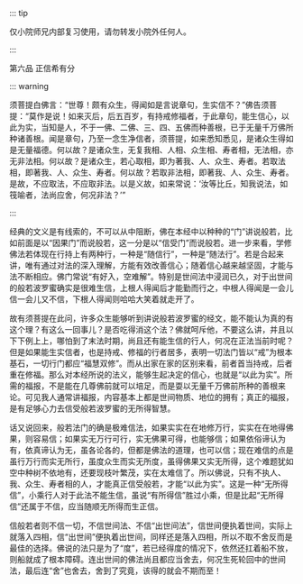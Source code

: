 ::: tip

仅小院师兄内部复习使用，请勿转发小院外任何人。

:::

第六品 正信希有分

::: warning

​                  须菩提白佛言：“世尊！颇有众生，得闻如是言说章句，生实信不？”佛告须菩提：“莫作是说！如来灭后，后五百岁，有持戒修福者，于此章句，能生信心，以此为实，当知是人，不于一佛、二佛、三、四、五佛而种善根，已于无量千万佛所种诸善根。闻是章句，乃至一念生净信者，须菩提，如来悉知悉见，是诸众生得如是无量福德。何以故？是诸众生，无复我相、人相、众生相、寿者相，无法相，亦无非法相。何以故？是诸众生，若心取相，即为著我、人、众生、寿者。若取法相，即著我、人、众生、寿者。何以故？若取非法相，即著我、人、众生、寿者。是故，不应取法，不应取非法。以是义故，如来常说：‘汝等比丘，知我说法，如筏喻者，法尚应舍，何况非法？’”

:::

​          经典的文义是有线索的，不可以从中阻断，佛在本经中以种种的“门”讲说般若，比如前面是以“因果门”而说般若，这一分是以“信受门”而说般若。进一步来看，学修佛法若体现在行持上有两种行，一种是“随信行”，一种是“随法行”。若是合起来讲，唯有通过对法的深入理解，方能有效改善信心；随着信心越来越坚固，才能与法不断相应。佛门常说“有好入，空难解”。特别是世间法中浸润已久，对于出世间的般若波罗蜜确实是很难生信，上根人得闻后才能勤而行之，中根人得闻是一会儿信一会儿又不信，下根人得闻则哈哈大笑着就走开了。

​         故有须菩提在此问，许多众生能够听到讲说般若波罗蜜的经文，能不能认为真的有这个理？有这么一回事儿？是否吃得消这个法？佛就呵斥他，不要这么讲，并且以下下例上上，哪怕到了末法时期，尚且还有能生信的行人，何况在正法当前时呢？但是如果能生实信者，也是持戒、修福的行者居多，表明一切法门皆以“戒”为根本基石，一切行门都应“福慧双修”。而从出家在家的区别来看，前者首当持戒，后者重在修福。那么对本经所说的法义，能够生起决定的信心，也就是“以此为实”。所需的福报，不是能在几尊佛前就可以培足，而是耍以无量千万佛前所种的善根来论。可见我人通常讲福报，内容基本上都是世间物质、地位的拥有；真正的福报，是有足够心力去信受般若波罗蜜的无所得智慧。

​         话又说回来，般若法门的确是极难信法，如果实实在在地修万行，实实在在地得佛果，则容易信；如果实无万行可行，实无佛果可得，也能够信；如果依俗谛认为有，依真谛认为无，虽各论各的，但都是佛法的道理，也可以信；现在难信的点是虽行万行而实无所行，虽度众生而实无所度，虽得佛果又实无所得，这个难题犹如空中种树不依地有，还要现枝叶繁茂，实在太难信了。所以佛说，只有不执人、我、众生、寿者相的人，才能真正信受般若，才能“以此为实”。这是一种“无所得信”，小乘行人对于此法不能生信，虽说“有所得信”胜过小乘，但是比起“无所得信”还属于不信，应当随顺无所得而生正信。

​         信般若者则不信一切，不信世间法、不信“出世间法”，信世间便执着世间，实际上就落入四相，信“出世间”便执着出世间，同样还是落入四相，所以不取不舍反而是最佳的选择。佛说的法只是为了“度”，若已经得度的情况下，依然还扛着船不放，则船就成了根本障碍。连出世间的佛法尚且都应当舍去，何况生死轮回中的世间法，最后连“舍”也舍去，舍到了究竟，该得的就会不期而至！